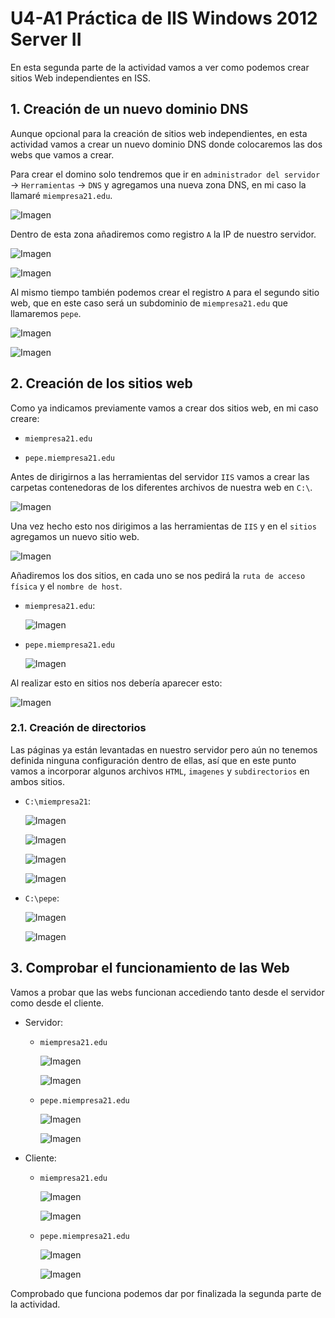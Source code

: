 # U4-A1 Práctica de IIS Windows 2012 Server II

En esta segunda parte de la actividad vamos a ver como podemos crear sitios Web independientes en ISS.

## 1. Creación de un nuevo dominio DNS

Aunque opcional para la creación de sitios web independientes, en esta actividad vamos a crear un nuevo dominio DNS donde colocaremos las dos webs que vamos a crear.

Para crear el domino solo tendremos que ir en `administrador del servidor` -> `Herramientas` -> `DNS` y agregamos una nueva zona DNS, en mi caso la llamaré `miempresa21.edu`.

![Imagen](./img/01.png)

Dentro de esta zona añadiremos como registro `A` la IP de nuestro servidor.

![Imagen](./img/02.png)

![Imagen](./img/03.png)

Al mismo tiempo también podemos crear el registro `A` para el segundo sitio web, que en este caso será un subdominio de `miempresa21.edu` que llamaremos `pepe`.

![Imagen](./img/06.png)

![Imagen](./img/07.png)

## 2. Creación de los sitios web

Como ya indicamos previamente vamos a crear dos sitios web, en mi caso creare:

- `miempresa21.edu`

- `pepe.miempresa21.edu`

Antes de dirigirnos a las herramientas del servidor `IIS` vamos a crear las carpetas contenedoras de los diferentes archivos de nuestra web en `C:\`.

![Imagen](./img/05.png)

Una vez hecho esto nos dirigimos a las herramientas de `IIS` y en el `sitios` agregamos un nuevo sitio web.

![Imagen](./img/04.png)

Añadiremos los dos sitios, en cada uno se nos pedirá la `ruta de acceso física` y el `nombre de host`.

- `miempresa21.edu`:

    ![Imagen](./img/08.png)

- `pepe.miempresa21.edu`

    ![Imagen](./img/09.png)

Al realizar esto en sitios nos debería aparecer esto:

![Imagen](./img/10.png)

### 2.1. Creación de directorios

Las páginas ya están levantadas en nuestro servidor pero aún no tenemos definida ninguna configuración dentro de ellas, así que en este punto vamos a incorporar algunos archivos `HTML`, `imagenes` y `subdirectorios` en ambos sitios.

- `C:\miempresa21`:

    ![Imagen](./img/11.png)

    ![Imagen](./img/12.png)

    ![Imagen](./img/13.png)

    ![Imagen](./img/14.png)

- `C:\pepe`:

    ![Imagen](./img/15.png)

    ![Imagen](./img/16.png)

## 3. Comprobar el funcionamiento de las Web

Vamos a probar que las webs funcionan accediendo tanto desde el servidor como desde el cliente.

- Servidor:

    - `miempresa21.edu`

      ![Imagen](./img/17.png)

      ![Imagen](./img/18.png)

    - `pepe.miempresa21.edu`

      ![Imagen](./img/19.png)

      ![Imagen](./img/20.png)

- Cliente:

  - `miempresa21.edu`

    ![Imagen](./img/21.png)

    ![Imagen](./img/22.png)

  - `pepe.miempresa21.edu`

    ![Imagen](./img/23.png)

    ![Imagen](./img/24.png)

Comprobado que funciona podemos dar por finalizada la segunda parte de la actividad.
